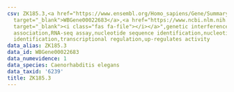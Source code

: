 ```yaml
---
csv: ZK185.3,<a href="https://www.ensembl.org/Homo_sapiens/Gene/Summary?db=core;g=WBGene00022683"
  target="_blank">WBGene00022683</a>,<a href="https://www.ncbi.nlm.nih.gov/pubmed/27496166"
  target="_blank"><i class="fas fa-file"></i></a>",genetic interference,functional
  association,RNA-seq assay,nucleotide sequence identification,nucleotide sequence
  identification,transcriptional regulation,up-regulates activity
data_alias: ZK185.3
data_id: WBGene00022683
data_numevidence: 1
data_species: Caenorhabditis elegans
data_taxid: '6239'
title: ZK185.3
---
```

